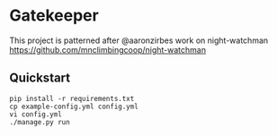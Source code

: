 # Gatekeeper

This project is patterned after @aaronzirbes work on night-watchman
https://github.com/mnclimbingcoop/night-watchman

## Quickstart

	pip install -r requirements.txt
	cp example-config.yml config.yml
	vi config.yml
	./manage.py run


